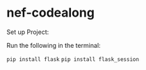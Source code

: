 # nef-codealong

Set up Project:

Run the following in the terminal:

`pip install flask`
`pip install flask_session`